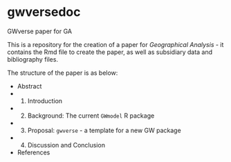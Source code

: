# gwversedoc
GWverse paper for GA

This is a repository for the creation of a paper for *Geographical Analysis* - it contains the Rmd file to create the paper, as well as subsidiary data and bibliography files.

The structure of the paper is as below:

  - Abstract
  - 1. Introduction
  - 2. Background: The current `GWmodel` R package
  - 3. Proposal: `gwverse` - a template for a new GW package 
  - 4. Discussion and Conclusion  
  - References
